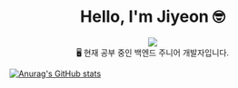 <div align=center>
  <h1>Hello, I'm Jiyeon 🤓 </h1>
</div>
<div align=center>
<a href="https://hits.seeyoufarm.com"><img src="https://hits.seeyoufarm.com/api/count/incr/badge.svg?url=https%3A%2F%2Fgithub.com%2Fuoahir&count_bg=%23EBC7EA&title_bg=%23BCBBB3&icon=github.svg&icon_color=%23E7E7E7&title=hits&edge_flat=false"/></a>
</div>

<div align = center>
🖥️ 현재 공부 중인 백엔드 주니어 개발자입니다.
</div>

[![Anurag's GitHub stats](https://github-readme-stats.vercel.app/api?username=uoahir&show_icons=true&theme=dracula)](https://github.com/anuraghazra/github-readme-stats)

<!---
uoahir/uoahir is a ✨ special ✨ repository because its `README.md` (this file) appears on your GitHub profile.
You can click the Preview link to take a look at your changes.
--->
